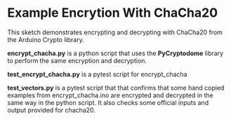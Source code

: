 # Example Encrytion With ChaCha20

This sketch demonstrates encrypting and decrypting with ChaCha20 from the Arduino Crypto library.

**encrypt_chacha.py** is a python script that uses the **PyCryptodome** library to perform the same encryption and decryption.

**test_encrypt_chacha.py** is a pytest script for encrypt_chacha

**test_vectors.py** is a pytest script that that confirms that some hand copied examples from encrypt_chacha.ino are encrypted and decrypted in the same way in the python script. It also checks some official inputs and output provided for chacha20.
